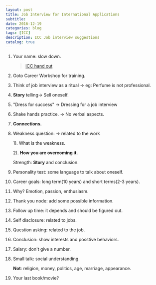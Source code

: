 ```yaml
---
layout: post
title: Job Interview for International Applications  
subtitle: 
date: 2016-12-19
categories: blog
tags: [ICC]
description: ICC Job interview suggestions
catalog: true
---
```


1. Your name: slow down. 

   > [ICC hand out](http://www.cmu.edu/icc/handouts/index.shtml)

2. Goto Career Workshop for training.

3. Think of job interview as a ritual -> eg: Perfume is not professional.

4. **Story** telling-> Sell oneself.

5. "Dress for success" -> Dressing for a job interview

6. Shake hands practice. -> No verbal aspects.

7. **Connections.**

8. Weakness question: -> related to the work

   1). What is the weakness.

   2). **How you are overcoming it.**

   Strength: **Story** and conclusion.

9. Personality test: some language to talk about oneself.

10. Career goals: long term(10 years) and short terms(2-3 years).

11. Why? Emotion, passion, enthusiasm.

12. Thank you node: add some possible information.

13. Follow up time: it depends and should be figured out.

14. Self disclosure: related to jobs.

15. Question asking: related to the job.

16. Conclusion: show interests and posstive behaviors.

17. Salary: don't give a number.

18. Small talk: social understanding. 

      **Not**: religion, money, politics, age, marriage, appearance.

19. Your last book/movie?

